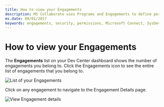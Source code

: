 ```yaml
---
title: How to view your Engagements
description: MS Collaborate uses Programs and Engagements to define permissions for users. Feedback and content is associated with engagements.  
ms.date: 09/01/2017
keywords: engagements, security, permissions, Microsoft Connect, SysDev Bug, Dev Center bugs
---
```


# How to view your Engagements

The **Engagements** list on your Dev Center dashboard shows the number of engagements you belong to. Click the Engagements icon to see the entire list of engagements that you belong to.

![List of your Engagements](images/view-engagements.png)

Click on any engagement to navigate to the Engagement Details page.

![View Engagement details](images/engagement-details.png)
